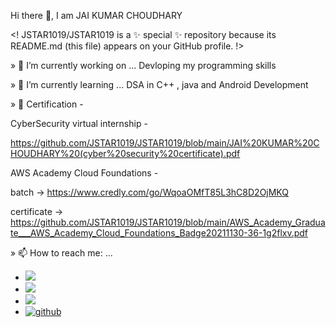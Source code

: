 Hi there 👋, I am JAI KUMAR CHOUDHARY

<! JSTAR1019/JSTAR1019 is a ✨ special ✨ repository because its README.md (this file) appears on your GitHub profile. !>

» 🔭 I’m currently working on ... Devloping my programming skills

» 🌱 I’m currently learning ... DSA in C++ , java and Android Development 

» 📑 Certification -

  CyberSecurity virtual internship -
  
   https://github.com/JSTAR1019/JSTAR1019/blob/main/JAI%20KUMAR%20CHOUDHARY%20(cyber%20security%20certificate).pdf
   
  AWS Academy Cloud Foundations -

   batch -> https://www.credly.com/go/WqoaOMfT85L3hC8D2OjMKQ
   
   certificate -> https://github.com/JSTAR1019/JSTAR1019/blob/main/AWS_Academy_Graduate___AWS_Academy_Cloud_Foundations_Badge20211130-36-1g2flxv.pdf
   
» 📫 How to reach me: ... 

- <a href="mailto:jai51417@gmail.com"><img src="https://img.shields.io/badge/Gmail-D14836?style=for-the-badge&logo=gmail&logoColor=white"></a>
- [<img src = "https://img.shields.io/badge/twitter-%2320A1F1.svg?&style=for-the-badge&logo=twitter&logoColor=white">](https://twitter.com/_inmical_beast)
- [<img src="https://img.shields.io/badge/linkedin-%230077B5.svg?&style=for-the-badge&logo=linkedin&logoColor=white" />](https://www.linkedin.com/JAI-KUMAR-57a760197)
- <a href="https://github.com/JSTAR1019" target="_blank">
  <img src=https://img.shields.io/badge/github-%2324292e.svg?&style=for-the-badge&logo=github&logoColor=white alt=github style="margin-bottom: 5px;" />
</a>

